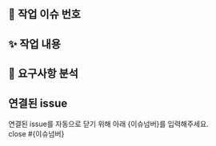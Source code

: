 ## 📌 작업 이슈 번호


## ✨ 작업 내용



## 🚀 요구사항 분석


## 연결된 issue

연결된 issue를 자동으로 닫기 위해 아래 {이슈넘버}를 입력해주세요. <br>
close #{이슈넘버}
<br>